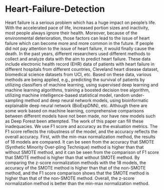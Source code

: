 # Heart-Failure-Detection
Heart failure is a serious problem which has a huge impact on people’s life. With the accelerated pace
of life, increased portion sizes and inactivity, most people always ignore their health. Moreover,
because of the environmental deterioration, those factors can lead to the issue of heart failure which
can become more and more common in the future. If people did not pay attention to the issue of heart
failure, it would finally cause the death.
In the past years, different researchers used different methods to collect and analyze data with the
aim to predict heart failure. These data include electronic health record (EHR) data of patients with
heart failure in different hospitals from different countries, Cleveland heart disease dataset, biomedical
science datasets from UCI, etc. Based on these data, various methods are being applied, e.g.,
predicting the survival of patients by utilizing classifiers of machine learning, using supervised deep
learning and machine learning algorithms, training a boosted decision tree algorithm, utilizing
machine intelligence-based statistical model, random under-sampling method and deep neural network
models, using bioinformatic explainable deep neural network (BioExpDNN), etc.
Although there are some work based on machine learning, comprehensive comparisons between
different models have not been made, nor have new models such as Deep Forest been attempted. The
work of this paper can fill these inadequacies. We use F1 score and accuracy as the evaluation metrics.
The F1 score reflects the robustness of the model, and the accuracy reflects the overall accuracy. First,
with the min-max normalization method, the results of 18 models are compared. It can be seen from
the accuracy that SMOTE (Synthetic Minority Over-pling Technique) method is higher than that
without SMOTE method, and it can be seen from the comparison of F1 score that SMOTE method is
higher than that without SMOTE method. By comparing the z-score normalization methods with the
18 models, the accuracy of the SMOTE method is higher than that of the non-SMOTE method, and
the F1 score comparison shows that the SMOTE method is higher than that of the non-SMOTE
method. Overall, the z-score normalization method is better than the min-max normalization method.
